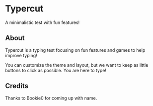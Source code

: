 # Typercut
A minimalistic test with fun features!

## About
Typercut is a typing test focusing on fun features and games to help improve typing!

You can customize the theme and layout, but we want to keep as little buttons to click as possible. You are here to type!

## Credits
Thanks to Bookie0 for coming up with name.